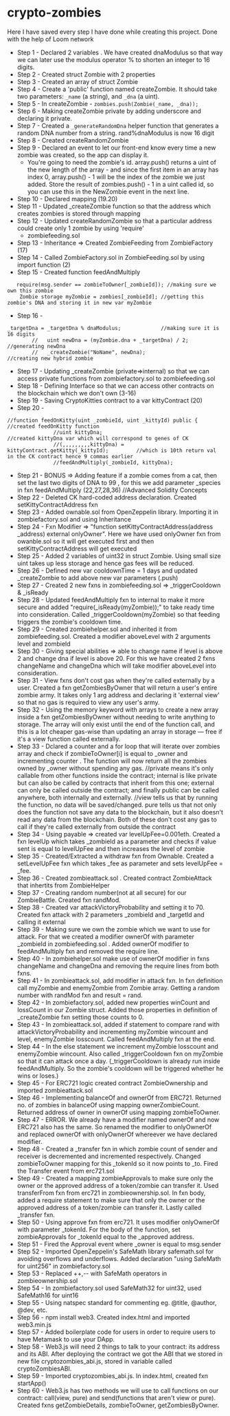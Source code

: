 # crypto-zombies

Here I have saved every step I have done while creating this project. Done with the help of Loom network

- Step 1 - Declared 2 variables . We have created dnaModulus so that way we can later use the modulus operator % to shorten an integer to 16 digits.
- Step 2 - Created struct Zombie with 2 properties
- Step 3 - Created an array of struct Zombie
- Step 4 - Create a 'public' function named createZombie. It should take two parameters: `_name` (a string), and `_dna` (a uint).
- Step 5 - In createZombie - `zombies.push(Zombie(_name, _dna));`
- Step 6 - Making createZombie private by adding underscore and declaring it private.
- Step 7 - Created a `_generateRandomDna` helper function that generates a random DNA number from a string. rand%dnaModulus is now 16 digit
- Step 8 - Created createRandomZombie
- Step 9 - Declared an event to let our front-end know every time a new zombie was created, so the app can display it.
  - You're going to need the zombie's id. array.push() returns a uint of the new length of the array - and since the first item in an array has index 0, array.push() - 1 will be the index of the zombie we just added. Store the result of zombies.push() - 1 in a uint called id, so you can use this in the NewZombie event in the next line.
- Step 10 - Declared mapping (19.20)
- Step 11 - Updated _createZombie function so that the address which creates zombies is stored through mapping
- Step 12 - Updated createRandomZombie so that a particular address could create only 1 zombie by using 'require'
  - zombiefeeding.sol 
- Step 13 - Inheritance => Created ZombieFeeding from ZombieFactory (17)
- Step 14 - Called ZombieFactory.sol in ZombieFeeding.sol by using import function (2)
- Step 15 - Created function feedAndMultiply 
```function feedAndMultiply(uint _zombieId, uint _targetDna) public { //storage=blockchin , memory=RAM
   require(msg.sender == zombieToOwner[_zombieId]); //making sure we own this zombie
    Zombie storage myZombie = zombies[_zombieId]; //getting this zombie's DNA and storing it in new var myZombie
```                                                    
- Step 16 - 
```
_targetDna = _targetDna % dnaModulus;             //making sure it is 16 digits
        //   uint newDna = (myZombie.dna + _targetDna) / 2;    //generating newDna
        //   _createZombie("NoName", newDna);                  //creating new hybrid zombie
```
- Step 17 - Updating _createZombie (private=>internal) so that we can access private functions from zombiefactory.sol to zombiefeeding.sol
- Step 18 - Defining Interface so that we can access other contracts on the blockchain which we don't own (3-16)
- Step 19 - Saving CryptoKitties contract to a var kittyContract (20)
- Step 20 - 
```
//function feedOnKitty(uint _zombieId, uint _kittyId) public {   //created feedOnKitty function
               //uint kittyDna;                                               //created kittyDna var which will correspond to genes of CK 
               //(,,,,,,,,,kittyDna) = kittyContract.getKitty(_kittyId);         //which is 10th return val in the CK contract hence 9 commas earlier
               //feedAndMultiply(_zombieId, kittyDna);
```
- Step 21 - BONUS => Adding feature if a zombie comes from a cat, then set the last two digits of DNA to 99 , for this we add parameter _species in fxn feedAndMultiply (22,27,28,36)
//Advanced Solidity Concepts
- Step 22 - Deleted CK hard-coded address declaration. Created setKittyContractAddress fxn
- Step 23 - Added ownable.sol from OpenZeppelin library. Importing it in zombiefactory.sol and using Inheritance
- Step 24 - Fxn Modifier => "function setKittyContractAddress(address _address) external onlyOwner". Here we have used onlyOwner fxn from owanble.sol so it will get executed first and then setKittyContractAddress will get executed
- Step 25 - Added 2 variables of uint32 in struct Zombie. Using small size uint takes up less storage and hence gas fees will be reduced.
- Step 26 - Defined new var cooldownTime = 1 days and updated _createZombie to add above new var parameters (.push)
- Step 27 - Created 2 new fxns in zombiefeeding.sol => _triggerCooldown & _isReady
- Step 28 - Updated feedAndMultiply fxn to internal to make it more secure and added "require(_isReady(myZombie));" to take ready time into consideration. Called _triggerCooldown(myZombie) so that feeding triggers the zombie's cooldown time.
- Step 29 - Created zombiehelper.sol and inherited it from zombiefeeding.sol. Created a modifier aboveLevel with 2 arguments level and zombieId
- Step 30 - Giving special abilities => able to change name if level is above 2 and change dna if level is above 20. For this we have created 2 fxns changeName and changeDna which will take modifier aboveLevel into consideration.
- Step 31 - View fxns don't cost gas when they're called externally by a user. Created a fxn getZombiesByOwner that will return a user's entire zombie army. It takes only 1 arg address and declaring it 'external view' so that no gas is required to view any user's army.
- Step 32 - Using the memory keyword with arrays to create a new array inside a fxn getZombiesByOwner without needing to write anything to storage. The array will only exist until the end of the function call, and this is a lot cheaper gas-wise than updating an array in storage — free if it's a view function called externally. 
- Step 33 - Dclared a counter and a for loop that will iterate over zombies array and check if zombieToOwner[i] is equal to _owner and incrementing counter . The function will now return all the zombies owned by _owner without spending any gas.
//private means it's only callable from other functions inside the contract; internal is like private but can also be called by contracts that inherit from this one; external can only be called outside the contract; and finally public can be called anywhere, both internally and externally.
//view tells us that by running the function, no data will be saved/changed. pure tells us that not only does the function not save any data to the blockchain, but it also doesn't read any data from the blockchain. Both of these don't cost any gas to call if they're called externally from outside the contract
- Step 34 - Using payable => created var levelUpFee=0.001eth. Created a fxn levelUp which takes _zombieId as a parameter and checks if value sent is equal to levelUpFee and then increases the level of zombie
- Step 35 - Created/Extracted a withdraw fxn from Ownable. Created a setLevelUpFee fxn which takes _fee as parameter and sets levelUpFee = _fee.
- Step 36 - Created zombieattack.sol . Created contract ZombieAttack that inhertits from ZombieHelper
- Step 37 - Creating random number(not at all secure) for our ZombieBattle. Created fxn randMod.
- Step 38 - Created var attackVictoryProbability and setting it to 70. Created fxn attack with 2 parameters _zombieId and _targetId and calling it external
- Step 39 - Making sure we own the zombie which we want to use for attack. For that we created a modifier ownerOf with parameter _zombieId in zombiefeeding.sol . Added ownerOf modifier to feedAndMultiply fxn and removed the require line.
- Step 40 - In zombiehelper.sol make use of ownerOf modifier in fxns changeName and changeDna and removing the require lines from both fxns.
- Step 41 - In zombieattack.sol, add modifier in attack fxn. In fxn definition call myZombie and enemyZombie from Zombie array. Getting a random number with randMod fxn and result = rand.
- Step 42 - In zombiefactory.sol, added new properties winCount and lossCount in our Zombie struct. Added those properties in definition of _createZombie fxn setting those counts to 0.
- Step 43 - In zombieattack.sol, added if statement to compare rand with attackVictoryProbability and incrementing myZombie wincount and level, enemyZombie losscount. Called feedAndMultiply fxn at the end.
- Step 44 - In the else statement we increment myZombie losscount and enemyZombie wincount. Also called _triggerCooldown fxn on myZombie so that it can attack once a day. (_triggerCooldown is already run inside feedAndMultiply. So the zombie's cooldown will be triggered whether he wins or loses.)
- Step 45 - For ERC721 logic created contract ZombieOwnership and imported zombieattack.sol
- Step 46 - Implementing balanceOf and ownerOf from ERC721. Returned no. of zombies in balanceOf using mapping ownerZombieCount. Returned address of owner in ownerOf using mapping zombieToOwner.
- Step 47 - ERROR. We already have a modifier named ownerOf and now ERC721 also has the same. So renamed the modifier to onlyOwnerOf and replaced ownerOf with onlyOwnerOf whereever we have declared modifier.
- Step 48 - Created a _transfer fxn in which zombie count of sender and receiver is decremented and incremented respectively. Changed zombieToOwner mapping for this _tokenId so it now points to _to. Fired the Transfer event from erc721.sol
- Step 49 - Created a mapping zombieApprovals to make sure only the owner or the approved address of a token/zombie can transfer it. Used transferFrom fxn from erc721 in zombieownership.sol. In fxn body, added a require statement to make sure that only the owner or the approved address of a token/zombie can transfer it. Lastly called _transfer fxn.
- Step 50 - Using approve fxn from erc721. It uses modifier onlyOwnerOf with parameter _tokenId. For the body of the function, set zombieApprovals for _tokenId equal to the _approved address. 
- Step 51 - Fired the Approval event where _owner is equal to msg.sender
- Step 52 - Imported OpenZeppelin's SafeMath library safemath.sol for avoiding overflows and underflows. Added declaration "using SafeMath for uint256" in zombiefactory.sol
- Step 53 - Replaced ++,-- with SafeMath operators in zombieownership.sol
- Step 54 - In zombiefactory.sol used SafeMath32 for uint32, used SafeMath16 for uint16
- Step 55 - Using natspec standard for commenting eg. @title, @author, @dev, etc.
- Step 56 - npm install web3. Created index.html and imported web3.min.js
- Step 57 - Added boilerplate code for users in order to require users to have Metamask to use your DApp.
- Step 58 - Web3.js will need 2 things to talk to your contract: its address and its ABI. After deploying the contract we got the ABI that we stored in new file cryptozombies_abi.js, stored in variable called cryptoZombiesABI.
- Step 59 - Imported cryptozombies_abi.js. In index.html, created fxn startApp()
- Step 60 - Web3.js has two methods we will use to call functions on our contract: call(view, pure) and send(functions that aren't view or pure). Created fxns getZombieDetails, zombieToOwner, getZombiesByOwner.
